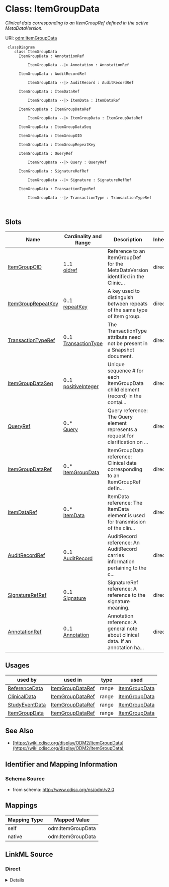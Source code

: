 # Class: ItemGroupData


_Clinical data corresponding to an ItemGroupRef defined in the active MetaDataVersion._





URI: [odm:ItemGroupData](http://www.cdisc.org/ns/odm/v2.0/ItemGroupData)



```mermaid
 classDiagram
    class ItemGroupData
      ItemGroupData : AnnotationRef
        
          ItemGroupData --|> Annotation : AnnotationRef
        
      ItemGroupData : AuditRecordRef
        
          ItemGroupData --|> AuditRecord : AuditRecordRef
        
      ItemGroupData : ItemDataRef
        
          ItemGroupData --|> ItemData : ItemDataRef
        
      ItemGroupData : ItemGroupDataRef
        
          ItemGroupData --|> ItemGroupData : ItemGroupDataRef
        
      ItemGroupData : ItemGroupDataSeq
        
      ItemGroupData : ItemGroupOID
        
      ItemGroupData : ItemGroupRepeatKey
        
      ItemGroupData : QueryRef
        
          ItemGroupData --|> Query : QueryRef
        
      ItemGroupData : SignatureRefRef
        
          ItemGroupData --|> Signature : SignatureRefRef
        
      ItemGroupData : TransactionTypeRef
        
          ItemGroupData --|> TransactionType : TransactionTypeRef
        
      
```




<!-- no inheritance hierarchy -->


## Slots

| Name | Cardinality and Range | Description | Inheritance |
| ---  | --- | --- | --- |
| [ItemGroupOID](ItemGroupOID.md) | 1..1 <br/> [oidref](oidref.md) | Reference to an ItemGroupDef for the MetaDataVersion identified in the Clinic... | direct |
| [ItemGroupRepeatKey](ItemGroupRepeatKey.md) | 0..1 <br/> [repeatKey](repeatKey.md) | A key used to distinguish between repeats of the same type of item group. | direct |
| [TransactionTypeRef](TransactionTypeRef.md) | 0..1 <br/> [TransactionType](TransactionType.md) | The TransactionType attribute need not be present in a Snapshot document. | direct |
| [ItemGroupDataSeq](ItemGroupDataSeq.md) | 0..1 <br/> [positiveInteger](positiveInteger.md) | Unique sequence # for each ItemGroupData child element (record) in the contai... | direct |
| [QueryRef](QueryRef.md) | 0..* <br/> [Query](Query.md) | Query reference: The Query element represents a request for clarification on ... | direct |
| [ItemGroupDataRef](ItemGroupDataRef.md) | 0..* <br/> [ItemGroupData](ItemGroupData.md) | ItemGroupData reference: Clinical data corresponding to an ItemGroupRef defin... | direct |
| [ItemDataRef](ItemDataRef.md) | 0..* <br/> [ItemData](ItemData.md) | ItemData reference: The ItemData element is used for transmission of the clin... | direct |
| [AuditRecordRef](AuditRecordRef.md) | 0..1 <br/> [AuditRecord](AuditRecord.md) | AuditRecord reference: An AuditRecord carries information pertaining to the c... | direct |
| [SignatureRefRef](SignatureRefRef.md) | 0..1 <br/> [Signature](Signature.md) | SignatureRef reference: A reference to the signature meaning. | direct |
| [AnnotationRef](AnnotationRef.md) | 0..1 <br/> [Annotation](Annotation.md) | Annotation reference: A general note about clinical data. If an annotation ha... | direct |





## Usages

| used by | used in | type | used |
| ---  | --- | --- | --- |
| [ReferenceData](ReferenceData.md) | [ItemGroupDataRef](ItemGroupDataRef.md) | range | [ItemGroupData](ItemGroupData.md) |
| [ClinicalData](ClinicalData.md) | [ItemGroupDataRef](ItemGroupDataRef.md) | range | [ItemGroupData](ItemGroupData.md) |
| [StudyEventData](StudyEventData.md) | [ItemGroupDataRef](ItemGroupDataRef.md) | range | [ItemGroupData](ItemGroupData.md) |
| [ItemGroupData](ItemGroupData.md) | [ItemGroupDataRef](ItemGroupDataRef.md) | range | [ItemGroupData](ItemGroupData.md) |






## See Also

* [https://wiki.cdisc.org/display/ODM2/ItemGroupData](https://wiki.cdisc.org/display/ODM2/ItemGroupData)

## Identifier and Mapping Information







### Schema Source


* from schema: http://www.cdisc.org/ns/odm/v2.0





## Mappings

| Mapping Type | Mapped Value |
| ---  | ---  |
| self | odm:ItemGroupData |
| native | odm:ItemGroupData |





## LinkML Source

<!-- TODO: investigate https://stackoverflow.com/questions/37606292/how-to-create-tabbed-code-blocks-in-mkdocs-or-sphinx -->

### Direct

<details>
```yaml
name: ItemGroupData
description: Clinical data corresponding to an ItemGroupRef defined in the active
  MetaDataVersion.
from_schema: http://www.cdisc.org/ns/odm/v2.0
see_also:
- https://wiki.cdisc.org/display/ODM2/ItemGroupData
slots:
- ItemGroupOID
- ItemGroupRepeatKey
- TransactionTypeRef
- ItemGroupDataSeq
- QueryRef
- ItemGroupDataRef
- ItemDataRef
- AuditRecordRef
- SignatureRefRef
- AnnotationRef
slot_usage:
  ItemGroupOID:
    name: ItemGroupOID
    description: Reference to an ItemGroupDef for the MetaDataVersion identified in
      the ClinicalData element.
    comments:
    - 'Required

      The values of ItemGroupOID must be unique within the parent element.'
    domain_of:
    - ItemGroupRef
    - SourceItem
    - ItemGroupData
    - KeySet
    range: oidref
    required: true
  ItemGroupRepeatKey:
    name: ItemGroupRepeatKey
    description: A key used to distinguish between repeats of the same type of item
      group.
    comments:
    - 'Conditional Required when the Repeating attribute for the ItemGroupDef element
      is "Yes".

      The values of ItemGroupRepeatKey must be unique within the parent element. The
      ItemGroupRepeatKey is present only if the ItemGroupDef is repeating . For /ODM/ReferenceData/ItemGroupData
      , the ItemGroupOID and ItemGroupRepeatKey pair must be unique.'
    domain_of:
    - ItemGroupData
    - KeySet
    range: repeatKey
  TransactionTypeRef:
    name: TransactionTypeRef
    description: The TransactionType attribute need not be present in a Snapshot document.
    comments:
    - Conditional Required when the FileType attribute for the ODM element is Transactional.
    domain_of:
    - SubjectData
    - StudyEventData
    - ItemGroupData
    - ItemData
    - Annotation
    range: TransactionType
  ItemGroupDataSeq:
    name: ItemGroupDataSeq
    description: 'Unique sequence # for each ItemGroupData child element (record)
      in the container element. The ItemGroupDataSeq attribute doesn’t have any other
      meaning than the sequence in which the items are saved and exchanged for each
      ItemGroupDef. It is equivalent to the observation # in a dataset.'
    comments:
    - 'Conditional Required when the parent element is ReferenceData or ClinicalData,
      the ItemGroupDataSeq.

      ItemGroupDataSeq may only be used when ItemGroupData is a direct child of either
      ClinicalData or ReferenceData and the ItemGroupData represents a row in a dataset.
      The ItemGroupDataSeq and ItemGroupRepeatKey attributes are mutually exclusive.'
    domain_of:
    - ItemGroupData
    range: positiveInteger
  QueryRef:
    name: QueryRef
    multivalued: true
    domain_of:
    - Location
    - ClinicalData
    - SubjectData
    - StudyEventData
    - ItemGroupData
    - ItemData
    range: Query
    inlined: true
    inlined_as_list: true
  ItemGroupDataRef:
    name: ItemGroupDataRef
    multivalued: true
    domain_of:
    - ReferenceData
    - ClinicalData
    - StudyEventData
    - ItemGroupData
    range: ItemGroupData
    inlined: true
    inlined_as_list: true
  ItemDataRef:
    name: ItemDataRef
    multivalued: true
    domain_of:
    - ItemGroupData
    range: ItemData
    inlined: true
    inlined_as_list: true
  AuditRecordRef:
    name: AuditRecordRef
    domain_of:
    - ReferenceData
    - ClinicalData
    - SubjectData
    - StudyEventData
    - ItemGroupData
    - ItemData
    - Query
    range: AuditRecord
    maximum_cardinality: 1
  SignatureRefRef:
    name: SignatureRefRef
    domain_of:
    - ReferenceData
    - ClinicalData
    - SubjectData
    - StudyEventData
    - ItemGroupData
    - ItemData
    - Signature
    range: Signature
    maximum_cardinality: 1
  AnnotationRef:
    name: AnnotationRef
    domain_of:
    - ReferenceData
    - ClinicalData
    - SubjectData
    - StudyEventData
    - ItemGroupData
    - ItemData
    - Association
    range: Annotation
    maximum_cardinality: 1
class_uri: odm:ItemGroupData

```
</details>

### Induced

<details>
```yaml
name: ItemGroupData
description: Clinical data corresponding to an ItemGroupRef defined in the active
  MetaDataVersion.
from_schema: http://www.cdisc.org/ns/odm/v2.0
see_also:
- https://wiki.cdisc.org/display/ODM2/ItemGroupData
slot_usage:
  ItemGroupOID:
    name: ItemGroupOID
    description: Reference to an ItemGroupDef for the MetaDataVersion identified in
      the ClinicalData element.
    comments:
    - 'Required

      The values of ItemGroupOID must be unique within the parent element.'
    domain_of:
    - ItemGroupRef
    - SourceItem
    - ItemGroupData
    - KeySet
    range: oidref
    required: true
  ItemGroupRepeatKey:
    name: ItemGroupRepeatKey
    description: A key used to distinguish between repeats of the same type of item
      group.
    comments:
    - 'Conditional Required when the Repeating attribute for the ItemGroupDef element
      is "Yes".

      The values of ItemGroupRepeatKey must be unique within the parent element. The
      ItemGroupRepeatKey is present only if the ItemGroupDef is repeating . For /ODM/ReferenceData/ItemGroupData
      , the ItemGroupOID and ItemGroupRepeatKey pair must be unique.'
    domain_of:
    - ItemGroupData
    - KeySet
    range: repeatKey
  TransactionTypeRef:
    name: TransactionTypeRef
    description: The TransactionType attribute need not be present in a Snapshot document.
    comments:
    - Conditional Required when the FileType attribute for the ODM element is Transactional.
    domain_of:
    - SubjectData
    - StudyEventData
    - ItemGroupData
    - ItemData
    - Annotation
    range: TransactionType
  ItemGroupDataSeq:
    name: ItemGroupDataSeq
    description: 'Unique sequence # for each ItemGroupData child element (record)
      in the container element. The ItemGroupDataSeq attribute doesn’t have any other
      meaning than the sequence in which the items are saved and exchanged for each
      ItemGroupDef. It is equivalent to the observation # in a dataset.'
    comments:
    - 'Conditional Required when the parent element is ReferenceData or ClinicalData,
      the ItemGroupDataSeq.

      ItemGroupDataSeq may only be used when ItemGroupData is a direct child of either
      ClinicalData or ReferenceData and the ItemGroupData represents a row in a dataset.
      The ItemGroupDataSeq and ItemGroupRepeatKey attributes are mutually exclusive.'
    domain_of:
    - ItemGroupData
    range: positiveInteger
  QueryRef:
    name: QueryRef
    multivalued: true
    domain_of:
    - Location
    - ClinicalData
    - SubjectData
    - StudyEventData
    - ItemGroupData
    - ItemData
    range: Query
    inlined: true
    inlined_as_list: true
  ItemGroupDataRef:
    name: ItemGroupDataRef
    multivalued: true
    domain_of:
    - ReferenceData
    - ClinicalData
    - StudyEventData
    - ItemGroupData
    range: ItemGroupData
    inlined: true
    inlined_as_list: true
  ItemDataRef:
    name: ItemDataRef
    multivalued: true
    domain_of:
    - ItemGroupData
    range: ItemData
    inlined: true
    inlined_as_list: true
  AuditRecordRef:
    name: AuditRecordRef
    domain_of:
    - ReferenceData
    - ClinicalData
    - SubjectData
    - StudyEventData
    - ItemGroupData
    - ItemData
    - Query
    range: AuditRecord
    maximum_cardinality: 1
  SignatureRefRef:
    name: SignatureRefRef
    domain_of:
    - ReferenceData
    - ClinicalData
    - SubjectData
    - StudyEventData
    - ItemGroupData
    - ItemData
    - Signature
    range: Signature
    maximum_cardinality: 1
  AnnotationRef:
    name: AnnotationRef
    domain_of:
    - ReferenceData
    - ClinicalData
    - SubjectData
    - StudyEventData
    - ItemGroupData
    - ItemData
    - Association
    range: Annotation
    maximum_cardinality: 1
attributes:
  ItemGroupOID:
    name: ItemGroupOID
    description: Reference to an ItemGroupDef for the MetaDataVersion identified in
      the ClinicalData element.
    comments:
    - 'Required

      The values of ItemGroupOID must be unique within the parent element.'
    from_schema: http://www.cdisc.org/ns/odm/v2.0
    rank: 1000
    alias: ItemGroupOID
    owner: ItemGroupData
    domain_of:
    - ItemGroupRef
    - SourceItem
    - ItemGroupData
    - KeySet
    range: oidref
    required: true
  ItemGroupRepeatKey:
    name: ItemGroupRepeatKey
    description: A key used to distinguish between repeats of the same type of item
      group.
    comments:
    - 'Conditional Required when the Repeating attribute for the ItemGroupDef element
      is "Yes".

      The values of ItemGroupRepeatKey must be unique within the parent element. The
      ItemGroupRepeatKey is present only if the ItemGroupDef is repeating . For /ODM/ReferenceData/ItemGroupData
      , the ItemGroupOID and ItemGroupRepeatKey pair must be unique.'
    from_schema: http://www.cdisc.org/ns/odm/v2.0
    rank: 1000
    alias: ItemGroupRepeatKey
    owner: ItemGroupData
    domain_of:
    - ItemGroupData
    - KeySet
    range: repeatKey
  TransactionTypeRef:
    name: TransactionTypeRef
    description: The TransactionType attribute need not be present in a Snapshot document.
    comments:
    - Conditional Required when the FileType attribute for the ODM element is Transactional.
    from_schema: http://www.cdisc.org/ns/odm/v2.0
    rank: 1000
    alias: TransactionTypeRef
    owner: ItemGroupData
    domain_of:
    - SubjectData
    - StudyEventData
    - ItemGroupData
    - ItemData
    - Annotation
    range: TransactionType
  ItemGroupDataSeq:
    name: ItemGroupDataSeq
    description: 'Unique sequence # for each ItemGroupData child element (record)
      in the container element. The ItemGroupDataSeq attribute doesn’t have any other
      meaning than the sequence in which the items are saved and exchanged for each
      ItemGroupDef. It is equivalent to the observation # in a dataset.'
    comments:
    - 'Conditional Required when the parent element is ReferenceData or ClinicalData,
      the ItemGroupDataSeq.

      ItemGroupDataSeq may only be used when ItemGroupData is a direct child of either
      ClinicalData or ReferenceData and the ItemGroupData represents a row in a dataset.
      The ItemGroupDataSeq and ItemGroupRepeatKey attributes are mutually exclusive.'
    from_schema: http://www.cdisc.org/ns/odm/v2.0
    rank: 1000
    alias: ItemGroupDataSeq
    owner: ItemGroupData
    domain_of:
    - ItemGroupData
    range: positiveInteger
  QueryRef:
    name: QueryRef
    description: 'Query reference: The Query element represents a request for clarification
      on a data item collected for a clinical trial, specifically a request from a
      sponsor or sponsor’s representative to an investigator to resolve an error or
      inconsistency discovered during data review. Queries can be created manually
      by individuals such as site monitors or data managers or automatically by systems.
      The full text of the Query exists in the Value child element. The optional Name
      attribute provide the means to provide a short identifier that can be included
      in listing or user interfaces.'
    from_schema: http://www.cdisc.org/ns/odm/v2.0
    rank: 1000
    multivalued: true
    identifier: false
    alias: QueryRef
    owner: ItemGroupData
    domain_of:
    - Location
    - ClinicalData
    - SubjectData
    - StudyEventData
    - ItemGroupData
    - ItemData
    range: Query
    inlined: true
    inlined_as_list: true
  ItemGroupDataRef:
    name: ItemGroupDataRef
    description: 'ItemGroupData reference: Clinical data corresponding to an ItemGroupRef
      defined in the active MetaDataVersion.'
    from_schema: http://www.cdisc.org/ns/odm/v2.0
    rank: 1000
    multivalued: true
    identifier: false
    alias: ItemGroupDataRef
    owner: ItemGroupData
    domain_of:
    - ReferenceData
    - ClinicalData
    - StudyEventData
    - ItemGroupData
    range: ItemGroupData
    inlined: true
    inlined_as_list: true
  ItemDataRef:
    name: ItemDataRef
    description: 'ItemData reference: The ItemData element is used for transmission
      of the clinical data for an item. The model does not support repeating items
      within a single item group.'
    from_schema: http://www.cdisc.org/ns/odm/v2.0
    rank: 1000
    multivalued: true
    identifier: false
    alias: ItemDataRef
    owner: ItemGroupData
    domain_of:
    - ItemGroupData
    range: ItemData
    inlined: true
    inlined_as_list: true
  AuditRecordRef:
    name: AuditRecordRef
    description: 'AuditRecord reference: An AuditRecord carries information pertaining
      to the creation, deletion, or modification of clinical data. This information
      includes who performed that action, and where, when, and why that action was
      performed.AuditRecord information describes a change to clinical data, but is
      not itself clinical data. The value of some clinical data can always be changed
      by a subsequent transaction, but history cannot be changed, only added to.'
    from_schema: http://www.cdisc.org/ns/odm/v2.0
    rank: 1000
    identifier: false
    alias: AuditRecordRef
    owner: ItemGroupData
    domain_of:
    - ReferenceData
    - ClinicalData
    - SubjectData
    - StudyEventData
    - ItemGroupData
    - ItemData
    - Query
    range: AuditRecord
    maximum_cardinality: 1
  SignatureRefRef:
    name: SignatureRefRef
    description: 'SignatureRef reference: A reference to the signature meaning.'
    from_schema: http://www.cdisc.org/ns/odm/v2.0
    rank: 1000
    identifier: false
    alias: SignatureRefRef
    owner: ItemGroupData
    domain_of:
    - ReferenceData
    - ClinicalData
    - SubjectData
    - StudyEventData
    - ItemGroupData
    - ItemData
    - Signature
    range: Signature
    maximum_cardinality: 1
  AnnotationRef:
    name: AnnotationRef
    description: 'Annotation reference: A general note about clinical data. If an
      annotation has both a comment and flags, the flags should be related to the
      comment.'
    from_schema: http://www.cdisc.org/ns/odm/v2.0
    rank: 1000
    identifier: false
    alias: AnnotationRef
    owner: ItemGroupData
    domain_of:
    - ReferenceData
    - ClinicalData
    - SubjectData
    - StudyEventData
    - ItemGroupData
    - ItemData
    - Association
    range: Annotation
    maximum_cardinality: 1
class_uri: odm:ItemGroupData

```
</details>